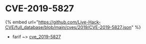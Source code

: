 # CVE-2019-5827
{% embed url="https://github.com/Live-Hack-CVE/full_database/blob/main/cves/2019/CVE-2019-5827.json" %}

* farif ~> [cve_2019-5827](https://www.alice-snow.ru/2019/database/cve-2019-5827/cve_2019-5827-farif)